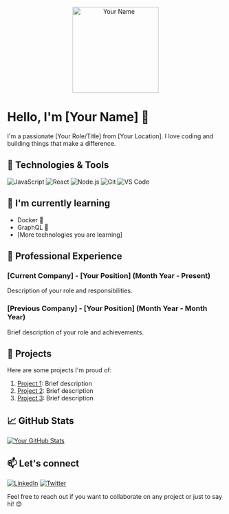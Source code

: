 <!-- Header Section -->
<p align="center">
  <img src="https://your-image-url.com/your-profile-image.jpg" alt="Your Name" width="200"/>
</p>

# Hello, I'm [Your Name] 👋

I'm a passionate [Your Role/Title] from [Your Location]. I love coding and building things that make a difference.

## 🔧 Technologies & Tools

![JavaScript](https://img.shields.io/badge/-JavaScript-333333?style=flat&logo=javascript)
![React](https://img.shields.io/badge/-React-333333?style=flat&logo=react)
![Node.js](https://img.shields.io/badge/-Node.js-333333?style=flat&logo=node.js)
![Git](https://img.shields.io/badge/-Git-333333?style=flat&logo=git&logoColor=orange)
![VS Code](https://img.shields.io/badge/-VS%20Code-333333?style=flat&logo=visual-studio-code&logoColor=blue)

## 🌱 I'm currently learning

- Docker 🐳
- GraphQL 🚀
- [More technologies you are learning]

## 💼 Professional Experience

### [Current Company] - [Your Position] (Month Year - Present)

Description of your role and responsibilities.

### [Previous Company] - [Your Position] (Month Year - Month Year)

Brief description of your role and achievements.

## 🚀 Projects

Here are some projects I'm proud of:

1. [Project 1](link-to-project-1): Brief description
2. [Project 2](link-to-project-2): Brief description
3. [Project 3](link-to-project-3): Brief description

## 📈 GitHub Stats

[![Your GitHub Stats](https://github-readme-stats.vercel.app/api?username=your-username&show_icons=true&hide=prs&count_private=true&theme=radical)](https://github.com/your-username)

## 📫 Let's connect

[![LinkedIn](https://img.shields.io/badge/-LinkedIn-0077B5?style=flat&logo=linkedin&logoColor=white)](your-linkedin-profile)
[![Twitter](https://img.shields.io/badge/-Twitter-1DA1F2?style=flat&logo=twitter&logoColor=white)](your-twitter-profile)

Feel free to reach out if you want to collaborate on any project or just to say hi! 😊
